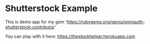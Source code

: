 # Shutterstock Example

This is demo app for my gem 'https://rubygems.org/gems/omniauth-shutterstock-contributor'

You can play with it here: https://thestockhelper.herokuapp.com

